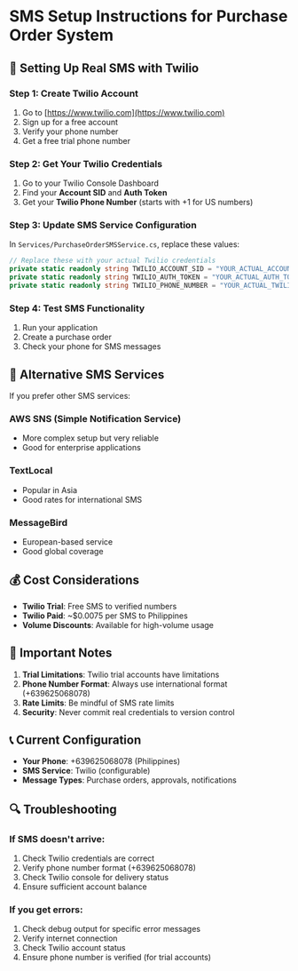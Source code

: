 # SMS Setup Instructions for Purchase Order System

## 📱 Setting Up Real SMS with Twilio

### Step 1: Create Twilio Account
1. Go to [https://www.twilio.com](https://www.twilio.com)
2. Sign up for a free account
3. Verify your phone number
4. Get a free trial phone number

### Step 2: Get Your Twilio Credentials
1. Go to your Twilio Console Dashboard
2. Find your **Account SID** and **Auth Token**
3. Get your **Twilio Phone Number** (starts with +1 for US numbers)

### Step 3: Update SMS Service Configuration
In `Services/PurchaseOrderSMSService.cs`, replace these values:

```csharp
// Replace these with your actual Twilio credentials
private static readonly string TWILIO_ACCOUNT_SID = "YOUR_ACTUAL_ACCOUNT_SID";
private static readonly string TWILIO_AUTH_TOKEN = "YOUR_ACTUAL_AUTH_TOKEN";
private static readonly string TWILIO_PHONE_NUMBER = "YOUR_ACTUAL_TWILIO_PHONE_NUMBER";
```

### Step 4: Test SMS Functionality
1. Run your application
2. Create a purchase order
3. Check your phone for SMS messages

## 🔧 Alternative SMS Services

If you prefer other SMS services:

### AWS SNS (Simple Notification Service)
- More complex setup but very reliable
- Good for enterprise applications

### TextLocal
- Popular in Asia
- Good rates for international SMS

### MessageBird
- European-based service
- Good global coverage

## 💰 Cost Considerations

- **Twilio Trial**: Free SMS to verified numbers
- **Twilio Paid**: ~$0.0075 per SMS to Philippines
- **Volume Discounts**: Available for high-volume usage

## 🚨 Important Notes

1. **Trial Limitations**: Twilio trial accounts have limitations
2. **Phone Number Format**: Always use international format (+639625068078)
3. **Rate Limits**: Be mindful of SMS rate limits
4. **Security**: Never commit real credentials to version control

## 📞 Current Configuration

- **Your Phone**: +639625068078 (Philippines)
- **SMS Service**: Twilio (configurable)
- **Message Types**: Purchase orders, approvals, notifications

## 🔍 Troubleshooting

### If SMS doesn't arrive:
1. Check Twilio credentials are correct
2. Verify phone number format (+639625068078)
3. Check Twilio console for delivery status
4. Ensure sufficient account balance

### If you get errors:
1. Check debug output for specific error messages
2. Verify internet connection
3. Check Twilio account status
4. Ensure phone number is verified (for trial accounts)
